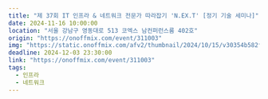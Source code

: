 ```yaml
---
title: "제 37회 IT 인프라 & 네트워크 전문가 따라잡기 'N.EX.T' [정기 기술 세미나]"
date: 2024-11-16 10:00:00 
location: "서울 강남구 영동대로 513 코엑스 남컨퍼런스룸 402호"
origin: "https://onoffmix.com/event/311003"
img: "https://static.onoffmix.com/afv2/thumbnail/2024/10/15/v30354b582f1e350b1143e224d7b2c3f2f.jpg"
deadline: 2024-12-03 23:30:00 
link: "https://onoffmix.com/event/311003"
tags:
  - 인프라
  - 네트워크
---
```

